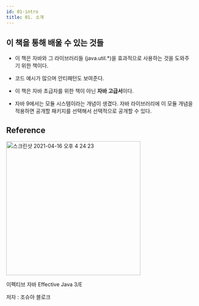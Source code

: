 ```yaml
---
id: 01-intro
title: 01. 소개
---
```


## 이 책을 통해 배울 수 있는 것들

- 이 책은 자바와 그 라이브러리들 (java.util.\*)을 효과적으로 사용하는 것을 도와주기 위한 책이다.

- 코드 예시가 많으며 안티패턴도 보여준다.

- 이 책은 자바 초급자를 위한 책이 아닌 **자바 고급서**이다.

- 자바 9에서는 모듈 시스템이라는 개념이 생겼다. 자바 라이브러리에 이 모듈 개념을 적용하면 공개할 패키지를 선택해서 선택적으로 공개할 수 있다.

## Reference

<img width="360" alt="스크린샷 2021-04-16 오후 4 24 23" src="https://user-images.githubusercontent.com/43809168/114987533-3e449400-9ed0-11eb-9b5f-a24f73b6f138.png"/>

이펙티브 자바 Effective Java 3/E

저자 : 조슈아 블로크
